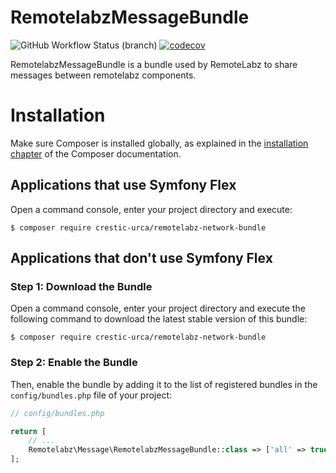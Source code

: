 # RemotelabzMessageBundle

![GitHub Workflow Status (branch)](https://img.shields.io/github/workflow/status/crestic-urca/remotelabz-network-bundle/Tests/master) [![codecov](https://img.shields.io/codecov/c/github/crestic-urca/remotelabz-network-bundle)](https://codecov.io/gh/crestic-urca/remotelabz-network-bundle)

RemotelabzMessageBundle is a bundle used by RemoteLabz to share messages between remotelabz components.

Installation
============

Make sure Composer is installed globally, as explained in the
[installation chapter](https://getcomposer.org/doc/00-intro.md)
of the Composer documentation.

Applications that use Symfony Flex
----------------------------------

Open a command console, enter your project directory and execute:

```console
$ composer require crestic-urca/remotelabz-network-bundle
```

Applications that don't use Symfony Flex
----------------------------------------

### Step 1: Download the Bundle

Open a command console, enter your project directory and execute the
following command to download the latest stable version of this bundle:

```console
$ composer require crestic-urca/remotelabz-network-bundle
```

### Step 2: Enable the Bundle

Then, enable the bundle by adding it to the list of registered bundles
in the `config/bundles.php` file of your project:

```php
// config/bundles.php

return [
    // ...
    Remotelabz\Message\RemotelabzMessageBundle::class => ['all' => true],
];
```